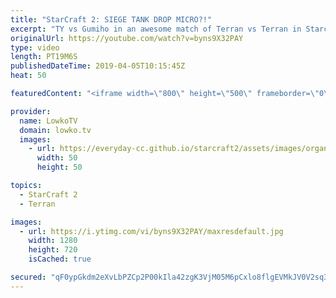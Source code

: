 ```yaml
---
title: "StarCraft 2: SIEGE TANK DROP MICRO?!"
excerpt: "TY vs Gumiho in an awesome match of Terran vs Terran in Starcraft 2. Subscribe for more videos: http://lowko.tv/youtube More StarCraft 2 casts: https://youtu.be/BfikSEkWzao  Terran vs Terran is a very complicated matchup. In this game, Gumiho showcases some very solid micro using unsieged Siege Tanks"
originalUrl: https://youtube.com/watch?v=byns9X32PAY
type: video
length: PT19M6S
publishedDateTime: 2019-04-05T10:15:45Z
heat: 50

featuredContent: "<iframe width=\"800\" height=\"500\" frameborder=\"0\" src=\"https://www.youtube.com/embed/byns9X32PAY\" allow=\"accelerometer; autoplay; encrypted-media; gyroscope; picture-in-picture\" allowfullscreen></iframe>"

provider:
  name: LowkoTV
  domain: lowko.tv
  images:
    - url: https://everyday-cc.github.io/starcraft2/assets/images/organizations/lowko.tv-50x50.jpg
      width: 50
      height: 50

topics:
  - StarCraft 2
  - Terran

images:
  - url: https://i.ytimg.com/vi/byns9X32PAY/maxresdefault.jpg
    width: 1280
    height: 720
    isCached: true

secured: "qF0ypGkdm2eXvLbPZCp2P00kIla42zgK3VjM05M6pCxlo8flgEVMkJV0V2sq3uGzIgjSdkAk18hkJPx09k9nYUk1VEi7+6Ta61aUecKpvdgBr4tyuD0PgeVSamhbdg2nyksNrDCgWEqcrfskrlsA0w5ReOrcJgGO7+pzOLW7oVcQ+tawSPKqF/Qc402EUL1EaC6f02qlnlCCmotn5RYfzG4QCkLYJL1o1mBGW+FVI1d1VecxQ64red4C+vQbzzvNC/mj69iH8ApyuJw9ww1td5pDGk1YzZBiXaREbJzXixzDZoDYNt/z3iQPSPiqmGfX6Qw0365F1mejnD2X/Obc5iyDdMy6yt7pKBp/HG+LwkaQ9osJTurmiMgsTlXFC0XoaZLiCtXiIw1sfqSxhnOeUqTX3TulXoCJDTMRdINJy6w=;cFII6m0Cg1YjFo+B3CwjBg=="
---
```


